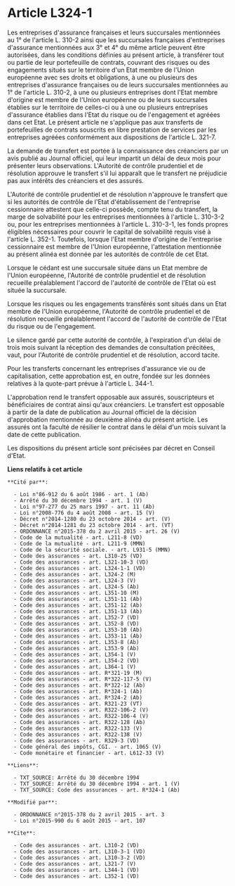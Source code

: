 # Article L324-1

Les entreprises d'assurance françaises et leurs succursales mentionnées au 1° de l'article L. 310-2 ainsi que les succursales
françaises d'entreprises d'assurance mentionnées aux 3° et 4° du même article peuvent être autorisées, dans les conditions
définies au présent article, à transférer tout ou partie de leur portefeuille de contrats, couvrant des risques ou des
engagements situés sur le territoire d'un Etat membre de l'Union européenne avec ses droits et obligations, à une ou
plusieurs des entreprises d'assurance françaises ou de leurs succursales mentionnées au 1° de l'article L. 310-2, à une ou
plusieurs entreprises dont l'Etat membre d'origine est membre de l'Union européenne ou de leurs succursales établies sur le
territoire de celles-ci ou à une ou plusieurs entreprises d'assurance établies dans l'Etat du risque ou de l'engagement et
agréées dans cet Etat. Le présent article ne s'applique pas aux transferts de portefeuilles de contrats souscrits en libre
prestation de services par les entreprises agréées conformément aux dispositions de l'article L. 321-7. 

La demande de transfert est portée à la connaissance des créanciers par un avis publié au Journal officiel, qui leur impartit
un délai de deux mois pour présenter leurs observations. L'Autorité de contrôle prudentiel et de résolution approuve le
transfert s'il lui apparaît que le transfert ne préjudicie pas aux intérêts des créanciers et des assurés. 

L'Autorité de contrôle prudentiel et de résolution n'approuve le transfert que si les autorités de contrôle de l'Etat
d'établissement de l'entreprise cessionnaire attestent que celle-ci possède, compte tenu du transfert, la marge de
solvabilité pour les entreprises mentionnées à l'article L. 310-3-2 ou, pour les entreprises mentionnées à l'article L.
310-3-1, les fonds propres éligibles nécessaires pour couvrir le capital de solvabilité requis visé à l'article L. 352-1.
Toutefois, lorsque l'Etat membre d'origine de l'entreprise cessionnaire est membre de l'Union européenne, l'attestation
mentionnée au présent alinéa est donnée par les autorités de contrôle de cet Etat. 

Lorsque le cédant est une succursale située dans un Etat membre de l'Union européenne, l'Autorité de contrôle prudentiel et
de résolution recueille préalablement l'accord de l'autorité de contrôle de l'Etat où est située la succursale. 

Lorsque les risques ou les engagements transférés sont situés dans un Etat membre de l'Union européenne, l'Autorité de
contrôle prudentiel et de résolution recueille préalablement l'accord de l'autorité de contrôle de l'Etat du risque ou de
l'engagement. 

Le silence gardé par cette autorité de contrôle, à l'expiration d'un délai de trois mois suivant la réception des demandes de
consultation précitées, vaut, pour l'Autorité de contrôle prudentiel et de résolution, accord tacite. 

Pour les transferts concernant les entreprises d'assurance vie ou de capitalisation, cette approbation est, en outre, fondée
sur les données relatives à la quote-part prévue à l'article L. 344-1. 

L'approbation rend le transfert opposable aux assurés, souscripteurs et bénéficiaires de contrat ainsi qu'aux créanciers. Le
transfert est opposable à partir de la date de publication au Journal officiel de la décision d'approbation mentionnée au
deuxième alinéa du présent article. Les assurés ont la faculté de résilier le contrat dans le délai d'un mois suivant la date
de cette publication. 

Les dispositions du présent article sont précisées par décret en Conseil d'Etat.

**Liens relatifs à cet article**

	**Cité par**:

	  - Loi n°86-912 du 6 août 1986 - art. 1 (Ab)
	  - Arrêté du 30 décembre 1994 - art. 1 (V)
	  - Loi n°97-277 du 25 mars 1997 - art. 11 (Ab)
	  - Loi n°2008-776 du 4 août 2008 - art. 15 (V)
	  - Décret n°2014-1280 du 23 octobre 2014 - art. (V)
	  - Décret n°2014-1281 du 23 octobre 2014 - art. (VT)
	  - ORDONNANCE n°2015-378 du 2 avril 2015 - art. 26 (V)
	  - Code de la mutualité - art. L211-8 (VD)
	  - Code de la mutualité - art. L211-9 (MMN)
	  - Code de la sécurité sociale. - art. L931-5 (MMN)
	  - Code des assurances - art. L310-25 (VD)
	  - Code des assurances - art. L321-10-3 (VD)
	  - Code des assurances - art. L324-1-1 (VD)
	  - Code des assurances - art. L324-2 (M)
	  - Code des assurances - art. L324-3 (V)
	  - Code des assurances - art. L324-5 (Ab)
	  - Code des assurances - art. L351-10 (M)
	  - Code des assurances - art. L351-11 (Ab)
	  - Code des assurances - art. L351-12 (Ab)
	  - Code des assurances - art. L351-13 (Ab)
	  - Code des assurances - art. L352-7 (VD)
	  - Code des assurances - art. L352-8 (VD)
	  - Code des assurances - art. L353-10 (Ab)
	  - Code des assurances - art. L353-11 (Ab)
	  - Code des assurances - art. L353-8 (Ab)
	  - Code des assurances - art. L353-9 (Ab)
	  - Code des assurances - art. L354-1 (V)
	  - Code des assurances - art. L354-2 (VD)
	  - Code des assurances - art. L364-1 (V)
	  - Code des assurances - art. R*321-19 (M)
	  - Code des assurances - art. R*322-117-5 (V)
	  - Code des assurances - art. R*322-12 (Ab)
	  - Code des assurances - art. R*324-1 (Ab)
	  - Code des assurances - art. R*324-2 (Ab)
	  - Code des assurances - art. R321-23 (VT)
	  - Code des assurances - art. R322-106-2 (V)
	  - Code des assurances - art. R322-106-4 (V)
	  - Code des assurances - art. R322-128 (Ab)
	  - Code des assurances - art. R322-133 (V)
	  - Code des assurances - art. R322-138 (V)
	  - Code des assurances - art. R329-3 (VD)
	  - Code général des impôts, CGI. - art. 1065 (V)
	  - Code monétaire et financier - art. L612-33 (V)

	**Liens**:

	  - TXT_SOURCE: Arrêté du 30 décembre 1994
	  - TXT_SOURCE: Arrêté du 30 décembre 1994 - art. 1 (V)
	  - TXT_SOURCE: Code des assurances - art. R*324-1 (Ab)

	**Modifié par**:

	  - ORDONNANCE n°2015-378 du 2 avril 2015 - art. 3
	  - Loi n°2015-990 du 6 août 2015 - art. 107

	**Cite**:

	  - Code des assurances - art. L310-2 (VD)
	  - Code des assurances - art. L310-3-1 (VD)
	  - Code des assurances - art. L310-3-2 (VD)
	  - Code des assurances - art. L321-7 (V)
	  - Code des assurances - art. L344-1 (VD)
	  - Code des assurances - art. L352-1 (VD)
